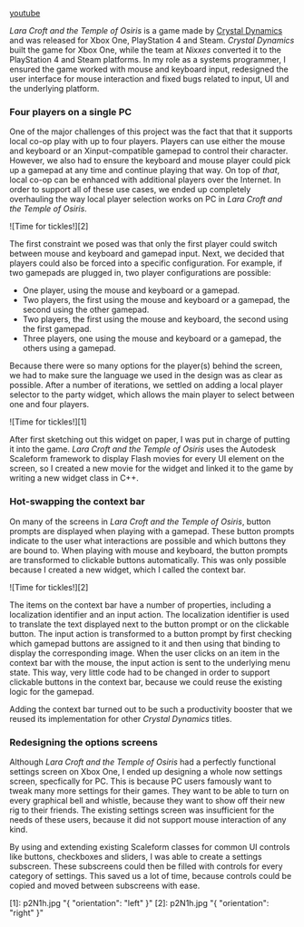 [youtube](yt://a4iiWCaI32g)

_Lara Croft and the Temple of Osiris_ is a game made by [Crystal Dynamics](http://www.crystaldynamics.com) and was released for Xbox One, PlayStation 4 and Steam. _Crystal Dynamics_ built the game for Xbox One, while the team at _Nixxes_ converted it to the PlayStation 4 and Steam platforms. In my role as a systems programmer, I ensured the game worked with mouse and keyboard input, redesigned the user interface for mouse interaction and fixed bugs related to input, UI and the underlying platform.

### Four players on a single PC ###

One of the major challenges of this project was the fact that that it supports local co-op play with up to four players. Players can use either the mouse and keyboard or an Xinput-compatible gamepad to control their character. However, we also had to ensure the keyboard and mouse player could pick up a gamepad at any time and continue playing that way. On top of _that_, local co-op can be enhanced with additional players over the Internet. In order to support all of these use cases, we ended up completely overhauling the way local player selection works on PC in _Lara Croft and the Temple of Osiris_.

![Time for tickles!][2]

The first constraint we posed was that only the first player could switch between mouse and keyboard and gamepad input. Next, we decided that players could also be forced into a specific configuration. For example, if two gamepads are plugged in, two player configurations are possible:

* One player, using the mouse and keyboard or a gamepad.
* Two players, the first using the mouse and keyboard or a gamepad, the second using the other gamepad.
* Two players, the first using the mouse and keyboard, the second using the first gamepad.
* Three players, one using the mouse and keyboard or a gamepad, the others using a gamepad.

Because there were so many options for the player(s) behind the screen, we had to make sure the language we used in the design was as clear as possible. After a number of iterations, we settled on adding a local player selector to the party widget, which allows the main player to select between one and four players.

![Time for tickles!][1]

After first sketching out this widget on paper, I was put in charge of putting it into the game. _Lara Croft and the Temple of Osiris_ uses the Autodesk Scaleform framework to display Flash movies for every UI element on the screen, so I created a new movie for the widget and linked it to the game by writing a new widget class in C++.

### Hot-swapping the context bar ###

On many of the screens in _Lara Croft and the Temple of Osiris_, button prompts are displayed when playing with a gamepad. These button prompts indicate to the user what interactions are possible and which buttons they are bound to. When playing with mouse and keyboard, the button prompts are transformed to clickable buttons automatically. This was only possible because I created a new widget, which I called the context bar.

![Time for tickles!][2]

The items on the context bar have a number of properties, including a localization identifier and an input action. The localization identifier is used to translate the text displayed next to the button prompt or on the clickable button. The input action is transformed to a button prompt by first checking which gamepad buttons are assigned to it and then using that binding to display the corresponding image. When the user clicks on an item in the context bar with the mouse, the input action is sent to the underlying menu state. This way, very little code had to be changed in order to support clickable buttons in the context bar, because we could reuse the existing logic for the gamepad.

Adding the context bar turned out to be such a productivity booster that we reused its implementation for other _Crystal Dynamics_ titles.

### Redesigning the options screens ###

Although _Lara Croft and the Temple of Osiris_ had a perfectly functional settings screen on Xbox One, I ended up designing a whole now settings screen, specfically for PC. This is because PC users famously want to tweak many more settings for their games. They want to be able to turn on every graphical bell and whistle, because they want to show off their new rig to their friends. The existing settings screen was insufficient for the needs of these users, because it did not support mouse interaction of any kind.

By using and extending existing Scaleform classes for common UI controls like buttons, checkboxes and sliders, I was able to create a settings subscreen. These subscreens could then be filled with controls for every category of settings. This saved us a lot of time, because controls could be copied and moved between subscreens with ease.

[1]: p2N1h.jpg "{ "orientation": "left" }"
[2]: p2N1h.jpg "{ "orientation": "right" }"